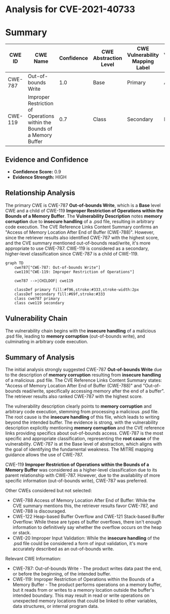 # Analysis for CVE-2021-40733

# Summary
| CWE ID | CWE Name | Confidence | CWE Abstraction Level | CWE Vulnerability Mapping Label | CWE-Vulnerability Mapping Notes |
|---|---|---|---|---|---|
| CWE-787 | Out-of-bounds Write | 1.0 | Base | Primary | Allowed |
| CWE-119 | Improper Restriction of Operations within the Bounds of a Memory Buffer | 0.7 | Class | Secondary | Discouraged |

## Evidence and Confidence

*   **Confidence Score:** 0.9
*   **Evidence Strength:** HIGH

## Relationship Analysis
The primary CWE is CWE-787 **Out-of-bounds Write**, which is a **Base** level CWE and a child of CWE-119 **Improper Restriction of Operations within the Bounds of a Memory Buffer**. The **Vulnerability Description** notes **memory corruption** due to **insecure handling** of a .psd file, resulting in arbitrary code execution. The CVE Reference Links Content Summary confirms an "Access of Memory Location After End of Buffer (CWE-788)". However, since the retriever results also identified CWE-787 with the highest score, and the CVE summary mentioned out-of-bounds read/write, it's more appropriate to use CWE-787. CWE-119 is considered as a secondary, higher-level classification since CWE-787 is a child of CWE-119.

```mermaid
graph TD
    cwe787["CWE-787: Out-of-bounds Write"]
    cwe119["CWE-119: Improper Restriction of Operations"]
    
    cwe787 -->|CHILDOF| cwe119
    
    classDef primary fill:#f96,stroke:#333,stroke-width:2px
    classDef secondary fill:#69f,stroke:#333
    class cwe787 primary
    class cwe119 secondary
```

## Vulnerability Chain
The vulnerability chain begins with the **insecure handling** of a malicious .psd file, leading to **memory corruption** (out-of-bounds write), and culminating in arbitrary code execution.

## Summary of Analysis
The initial analysis strongly suggested CWE-787 **Out-of-bounds Write** due to the description of **memory corruption** resulting from **insecure handling** of a malicious .psd file. The CVE Reference Links Content Summary states: "Access of Memory Location After End of Buffer (CWE-788)" and "Out-of-bounds read/write, specifically accessing memory after the end of a buffer". The retriever results also ranked CWE-787 with the highest score.

The vulnerability description clearly points to **memory corruption** and arbitrary code execution, stemming from processing a malicious .psd file. The root cause is the **insecure handling** of this file, which leads to writing beyond the intended buffer.
The evidence is strong, with the vulnerability description explicitly mentioning **memory corruption** and the CVE reference links providing specifics about out-of-bounds access. CWE-787 is the most specific and appropriate classification, representing the **root cause** of the vulnerability.
CWE-787 is at the Base level of abstraction, which aligns with the goal of identifying the fundamental weakness. The MITRE mapping guidance allows the use of CWE-787.

CWE-119 **Improper Restriction of Operations within the Bounds of a Memory Buffer** was considered as a higher-level classification due to its parent relationship with CWE-787. However, due to the availability of more specific information (out-of-bounds write), CWE-787 was preferred.

Other CWEs considered but not selected:

*   CWE-788 Access of Memory Location After End of Buffer: While the CVE summary mentions this, the retriever results favor CWE-787, and CWE-788 is discouraged.
*   CWE-122 Heap-based Buffer Overflow and CWE-121 Stack-based Buffer Overflow: While these are types of buffer overflows, there isn't enough information to definitively say whether the overflow occurs on the heap or stack.
*   CWE-20 Improper Input Validation: While the **insecure handling** of the .psd file could be considered a form of input validation, it's more accurately described as an out-of-bounds write.

Relevant CWE Information:
*   CWE-787: Out-of-bounds Write - The product writes data past the end, or before the beginning, of the intended buffer.
*   CWE-119: Improper Restriction of Operations within the Bounds of a Memory Buffer - The product performs operations on a memory buffer, but it reads from or writes to a memory location outside the buffer's intended boundary. This may result in read or write operations on unexpected memory locations that could be linked to other variables, data structures, or internal program data.